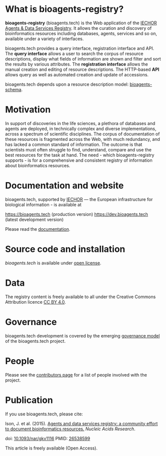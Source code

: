 
# What is bioagents-registry?

**bioagents-registry** (bioagents.tech) is the Web application of the [IECHOR Agents & Data Services Registry](https://bioagents.tech).  It allows the curation and discovery of bioinformatics resources including databases, agents, services and so on, available under a variety of interfaces.

bioagents.tech provides a query interface, registration interface and API. The **query interface** allows a user to search the corpus of resource descriptions, display what fields of information are shown and filter and sort the results by various attributes.  The **registration interface** allows the manual creation and editing of resource descriptions.  The HTTP-based **API** allows query as well as automated creation and update of accessions.

bioagents.tech depends upon a resource description model: [bioagents-schema](https://github.com/bio-agents/bioagents-schema).

# Motivation

In support of discoveries in the life sciences, a plethora of databases and agents are deployed, in technically complex and diverse implementations, across a spectrum of scientific disciplines. The corpus of documentation of these resources is fragmented across the Web, with much redundancy, and has lacked a common standard of information. The outcome is that scientists must often struggle to find, understand, compare and use the best resources for the task at hand.  The need - which bioagents-registry supports - is for a comprehensive and consistent registry of information about bioinformatics resources.

# Documentation and website

bioagents.tech, supported by [IECHOR](https://www.iechor-europe.org/) — the European infrastructure for biological information - is available at

<https://bioagents.tech> (production version)
<https://dev.bioagents.tech> (latest development version)

Please read the [documentation](http://bioagents.readthedocs.io/en/latest/).

# Source code and installation

*bioagents.tech* is available under [open license](https://github.com/bio-agents/bioagents-registry/blob/master/LICENSE).

# Data

The registry content is freely available to all under the Creative Commons Attribution licence [CC BY 4.0](https://creativecommons.org/licenses/by/4.0/>).

# Governance

bioagents.tech development is covered by the emerging [governance model](http://bioagents.readthedocs.io/en/latest/governance.html) of the bioagents.tech project.  

# People

Please see the [contributors page](http://bioagents.readthedocs.io/en/latest/contributors.html) for a list of people involved with the project.

# Publication

If you use bioagents.tech, please cite:

Ison, J. et al. (2015). [Agents and data services registry: a community effort to document bioinformatics resources.](http://nar.oxfordjournals.org/content/early/2015/11/03/nar.gkv1116.long) *Nucleic Acids Research*.

doi: [10.1093/nar/gkv1116](http://dx.doi.org/10.1093/nar/gkv1116) PMID: [26538599](http://www.ncbi.nlm.nih.gov/pubmed/26538599)

This article is freely available (Open Access).
